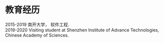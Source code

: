 # 教育经历
2015-2019 南开大学， 软件工程.  
2019-2020 Visiting student at Shenzhen Institute of Advance Technologies, Chinese Academy of Sciences.